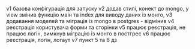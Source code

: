 v1 базова  конфігурація для запуску
v2 додав стилі, конект до mongo, у view змінив функцію маін та index для виводу даних із монго, 
v3 додавання моделей та міграція із mongo в postgres - відмінив
v4 реєстрація користувача форми та сторінки
v5 працює реєстрація, не працює логін, вимкнув міграцію із монго в постгрес
v6 працює реєстрація, логін, логаут
v7 пункт 5 та 6 дз